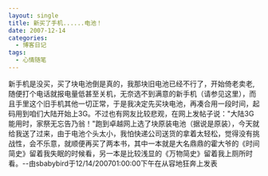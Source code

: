 ```yaml
---
layout: single
title: 新买了手机......电池！
date: 2007-12-14
categories:
  - 博客日记
tags:
  - 心情随笔
---
```


新手机是没买，买了块电池倒是真的，我那块旧电池已经不行了，开始倚老卖老,随便打个电话就报电量低甚至关机，无奈选不到满意的新手机（请参见这里），而且手里这个旧手机其他一切正常，于是我决定先买块电池，再凑合用一段时间，起码用到咱们大陆开始上3G。不过也有网友比较悲观，在网上发帖子说：\"大陆3G能用时，家祭无忘告乃翁！\"跑到卓越网上选了块原装电池（据说是原装），今天就给我送了过来，由于电池个头太小，我怕快递公司送货的拿着太轻松，觉得没有挑战性，会不乐意，就顺便再买了两本书，其中一本就是大名鼎鼎的霍大爷的《时间简史》留着我失眠的时候看，另一本是比较浅显的《万物简史》留着我上厕所时看。--由sbabybird于12/14/200701&#58;00&#58;00下午在从容地狂奔上发表
